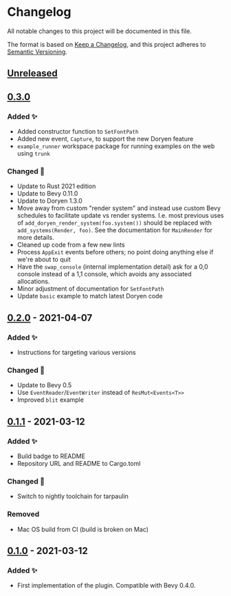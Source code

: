 # Changelog

All notable changes to this project will be documented in this file.

The format is based on [Keep a Changelog](https://keepachangelog.com/en/1.1.0/),
and this project adheres to [Semantic Versioning](https://semver.org/spec/v2.0.0.html).

## [Unreleased]

## [0.3.0]

### Added ✨

- Added constructor function to `SetFontPath`
- Added new event, `Capture`, to support the new Doryen feature
- `example_runner` workspace package for running examples on the web using `trunk`

### Changed 🔧

- Update to Rust 2021 edition
- Update to Bevy 0.11.0
- Update to Doryen 1.3.0
- Move away from custom "render system" and instead use custom Bevy schedules to facilitate update vs render systems. I.e. most previous uses of `add_doryen_render_system(foo.system())` should be replaced with `add_systems(Render, foo)`. See the documentation for `MainRender` for more details.
- Cleaned up code from a few new lints
- Process `AppExit` events before others; no point doing anything else if we're about to quit
- Have the `swap_console` (internal implementation detail) ask for a 0,0 console instead of a 1,1 console, which avoids any associated allocations.
- Minor adjustment of documentation for `SetFontPath`
- Update `basic` example to match latest Doryen code

## [0.2.0] - 2021-04-07

### Added ✨

- Instructions for targeting various versions

### Changed 🔧

- Update to Bevy 0.5
- Use `EventReader`/`EventWriter` instead of `ResMut<Events<T>>`
- Improved `blit` example

## [0.1.1] - 2021-03-12

### Added ✨

- Build badge to README
- Repository URL and README to Cargo.toml

### Changed 🔧

- Switch to nightly toolchain for tarpaulin

### Removed

- Mac OS build from CI (build is broken on Mac)

## [0.1.0] - 2021-03-12

### Added ✨
- First implementation of the plugin. Compatible with Bevy 0.4.0.

[Unreleased]: https://github.com/alexschrod/bevy_doryen/compare/v0.3.0...HEAD
[0.3.0]: https://github.com/alexschrod/bevy_doryen/compare/v0.2.0...v0.3.0
[0.2.0]: https://github.com/alexschrod/bevy_doryen/compare/v0.1.1...v0.2.0
[0.1.1]: https://github.com/alexschrod/bevy_doryen/compare/v0.1.0...v0.1.1
[0.1.0]: https://github.com/alexschrod/bevy_doryen/releases/tag/v0.1.0
